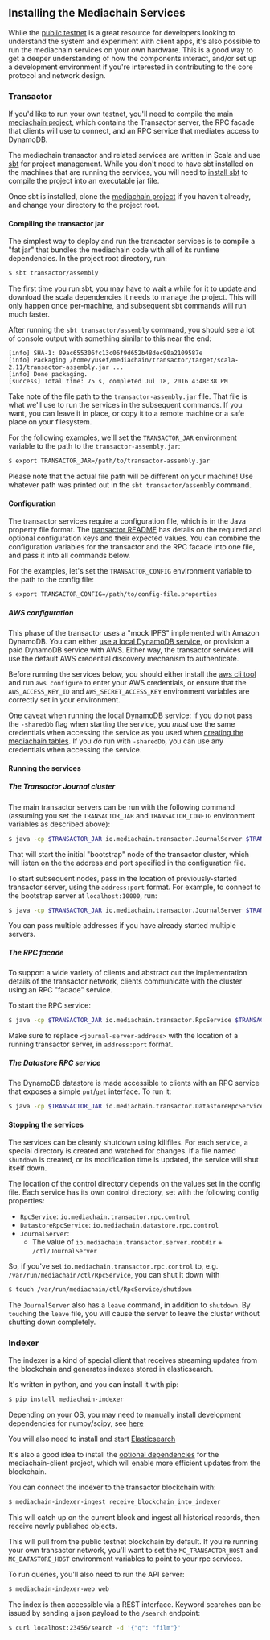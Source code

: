 ## Installing the Mediachain Services

While the [public testnet](testnet.md) is a great resource for developers looking
to understand the system and experiment with client apps, it's also possible to
run the mediachain services on your own hardware.  This is a good way to get
a deeper understanding of how the components interact, and/or set up a development
environment if you're interested in contributing to the core protocol and network design.

### Transactor
If you'd like to run your own testnet, you'll need
to compile the main [mediachain project](https://github.com/mediachain/mediachain),
which contains the Transactor server, the RPC facade that clients will use to
connect, and an RPC service that mediates access to DynamoDB.

The mediachain transactor and related services are written in Scala and use
[sbt](http://www.scala-sbt.org/) for project management.  While you don't need
to have sbt installed on the machines that are running the services, you will
need to [install sbt](http://www.scala-sbt.org/download.html) to compile the
project into an executable jar file.

Once sbt is installed, clone the [mediachain project](https://github.com/mediachain/mediachain)
if you haven't already, and change your directory to the project root.

#### Compiling the transactor jar

The simplest way to deploy and run the transactor services is to compile a
"fat jar" that bundles the mediachain code with all of its runtime dependencies.
In the project root directory, run:


```bash
$ sbt transactor/assembly
```

The first time you run sbt, you may have to wait a while for it to update and
download the scala dependencies it needs to manage the project.  This will only
happen once per-machine, and subsequent sbt commands will run much faster.

After running the `sbt transactor/assembly` command, you should see a lot of
console output with something similar to this near the end:
```
[info] SHA-1: 09ac655306fc13c06f9d652b48dec90a2109587e
[info] Packaging /home/yusef/mediachain/transactor/target/scala-2.11/transactor-assembly.jar ...
[info] Done packaging.
[success] Total time: 75 s, completed Jul 18, 2016 4:48:38 PM
```

Take note of the file path to the `transactor-assembly.jar` file.  That file is
what we'll use to run the services in the subsequent commands.  If you want,
you can leave it in place, or copy it to a remote machine or a safe place on
your filesystem.

 For the following examples, we'll set the `TRANSACTOR_JAR` environment variable
 to the path to the `transactor-assembly.jar`:

 ```bash
 $ export TRANSACTOR_JAR=/path/to/transactor-assembly.jar
 ```

 Please note that the actual file path will be different on your machine!  Use
 whatever path was printed out in the `sbt transactor/assembly` command.

#### Configuration

The transactor services require a configuration file, which is in the
Java property file format.  The [transactor README](https://github.com/mediachain/mediachain/tree/master/transactor#transactor-configuration)
has details on the required and optional configuration keys and their expected
values.  You can combine the configuration variables for the transactor and
the RPC facade into one file, and pass it into all commands below.

For the examples, let's set the `TRANSACTOR_CONFIG` environment variable
to the path to the config file:

```bash
$ export TRANSACTOR_CONFIG=/path/to/config-file.properties
```

##### AWS configuration
This phase of the transactor uses a "mock IPFS" implemented with Amazon DynamoDB.
You can either [use a local DynamoDB service](https://github.com/mediachain/mediachain/tree/master/transactor#local-dynamodb-setup),
or provision a paid DynamoDB service with AWS.  Either way, the transactor
services will use the default AWS credential discovery mechanism to authenticate.

Before running the services below, you should either install the [aws cli tool](https://github.com/aws/aws-cli) and
run `aws configure` to enter your AWS credentials, or ensure that the `AWS_ACCESS_KEY_ID` and `AWS_SECRET_ACCESS_KEY`
environment variables are correctly set in your environment.

One caveat when running the local DynamoDB service: if you do not pass the `-sharedDb` flag when starting the service,
you _must_ use the same credentials when accessing the service as you used when [creating the mediachain tables](https://github.com/mediachain/mediachain/tree/master/transactor#prepare-dynamo-db-tables).
If you _do_ run with `-sharedDb`, you can use any credentials when accessing the service.

#### Running the services

##### The Transactor Journal cluster

The main transactor servers can be run with the following command
(assuming you set the `TRANSACTOR_JAR` and `TRANSACTOR_CONFIG` environment
variables as described above):

```bash
$ java -cp $TRANSACTOR_JAR io.mediachain.transactor.JournalServer $TRANSACTOR_CONFIG
```

That will start the initial "bootstrap" node of the transactor cluster, which
will listen on the the address and port specified in the configuration file.

To start subsequent nodes, pass in the location of previously-started transactor
server, using the `address:port` format.  For example, to connect to the
bootstrap server at `localhost:10000`, run:

```bash
$ java -cp $TRANSACTOR_JAR io.mediachain.transactor.JournalServer $TRANSACTOR_CONFIG localhost:10000
```

You can pass multiple addresses if you have already started multiple servers.

##### The RPC facade
To support a wide variety of clients and abstract out the implementation details
of the transactor network, clients communicate with the cluster using an RPC
"facade" service.

To start the RPC service:

```bash
$ java -cp $TRANSACTOR_JAR io.mediachain.transactor.RpcService $TRANSACTOR_CONFIG <journal-server-address>
```

Make sure to replace `<journal-server-address>` with the location of a running
transactor server, in `address:port` format.


##### The Datastore RPC service
The DynamoDB datastore is made accessible to clients with an RPC service that
exposes a simple `put`/`get` interface.  To run it:

```bash
$ java -cp $TRANSACTOR_JAR io.mediachain.transactor.DatastoreRpcService $TRANSACTOR_CONFIG
```

#### Stopping the services

The services can be cleanly shutdown using killfiles.  For each service,
a special directory is created and watched for changes.  If a file named
`shutdown` is created, or its modification time is updated, the service
will shut itself down.

The location of the control directory depends on the values set in the config
file.  Each service has its own control directory, set with the following
config properties:

- `RpcService`: `io.mediachain.transactor.rpc.control`
- `DatastoreRpcService`: `io.mediachain.datastore.rpc.control`
- `JournalServer`:
  - The value of `io.mediachain.transactor.server.rootdir` + `/ctl/JournalServer`

So, if you've set `io.mediachain.transactor.rpc.control` to, e.g.
`/var/run/mediachain/ctl/RpcService`, you can shut it down with

```bash
$ touch /var/run/mediachain/ctl/RpcService/shutdown
```


The `JournalServer` also has a `leave` command, in addition to `shutdown`.
By `touch`ing the `leave` file, you will cause the server to leave the cluster
without shutting down completely.


### Indexer
The indexer is a kind of special client that receives streaming updates from the blockchain and generates
indexes stored in elasticsearch.

It's written in python, and you can install it with pip:

```bash
$ pip install mediachain-indexer
```

Depending on your OS, you may need to manually install development dependencies for numpy/scipy, see [here](https://www.scipy.org/install.html)

You will also need to install and start [Elasticsearch](https://www.elastic.co/downloads/elasticsearch)

It's also a good idea to install the [optional dependencies](https://github.com/mediachain/mediachain-client/blob/master/README.md#optional-dependencies)
for the mediachain-client project, which will enable more efficient updates from the blockchain.

 You can connect the indexer to the transactor blockchain with:

```bash
$ mediachain-indexer-ingest receive_blockchain_into_indexer
```

This will catch up on the current block and ingest all historical records, then receive newly published objects.

This will pull from the public testnet blockchain by default.  If you're running your own transactor network,
you'll want to set the `MC_TRANSACTOR_HOST` and `MC_DATASTORE_HOST` environment variables
 to point to your rpc services.

To run queries, you'll also need to run the API server:

```bash
$ mediachain-indexer-web web
```

The index is then accessible via a REST interface.  Keyword searches can be
issued by sending a json payload to the `/search` endpoint:

```bash
$ curl localhost:23456/search -d '{"q": "film"}'
```
